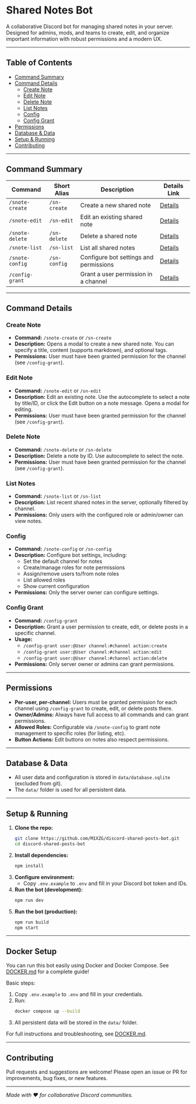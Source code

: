 # Shared Notes Bot

A collaborative Discord bot for managing shared notes in your server. Designed for admins, mods, and teams to create, edit, and organize important information with robust permissions and a modern UX.

---

## Table of Contents
- [Command Summary](#command-summary)
- [Command Details](#command-details)
  - [Create Note](#create-note)
  - [Edit Note](#edit-note)
  - [Delete Note](#delete-note)
  - [List Notes](#list-notes)
  - [Config](#config)
  - [Config Grant](#config-grant)
- [Permissions](#permissions)
- [Database & Data](#database--data)
- [Setup & Running](#setup--running)
- [Contributing](#contributing)

---

## Command Summary

| Command            | Short Alias | Description                                 | Details Link         |
|--------------------|-------------|---------------------------------------------|---------------------|
| `/snote-create`    | `/sn-create`| Create a new shared note                    | [Details](#create-note) |
| `/snote-edit`      | `/sn-edit`  | Edit an existing shared note                | [Details](#edit-note)   |
| `/snote-delete`    | `/sn-delete`| Delete a shared note                        | [Details](#delete-note) |
| `/snote-list`      | `/sn-list`  | List all shared notes                       | [Details](#list-notes)  |
| `/snote-config`    | `/sn-config`| Configure bot settings and permissions      | [Details](#config)      |
| `/config-grant`    |             | Grant a user permission in a channel        | [Details](#config-grant) |

---

## Command Details

### Create Note
- **Command:** `/snote-create` or `/sn-create`
- **Description:** Opens a modal to create a new shared note. You can specify a title, content (supports markdown), and optional tags.
- **Permissions:** User must have been granted permission for the channel (see `/config-grant`).

### Edit Note
- **Command:** `/snote-edit` or `/sn-edit`
- **Description:** Edit an existing note. Use the autocomplete to select a note by title/ID, or click the Edit button on a note message. Opens a modal for editing.
- **Permissions:** User must have been granted permission for the channel (see `/config-grant`).

### Delete Note
- **Command:** `/snote-delete` or `/sn-delete`
- **Description:** Delete a note by ID. Use autocomplete to select the note.
- **Permissions:** User must have been granted permission for the channel (see `/config-grant`).

### List Notes
- **Command:** `/snote-list` or `/sn-list`
- **Description:** List recent shared notes in the server, optionally filtered by channel.
- **Permissions:** Only users with the configured role or admin/owner can view notes.

### Config
- **Command:** `/snote-config` or `/sn-config`
- **Description:** Configure bot settings, including:
  - Set the default channel for notes
  - Create/manage roles for note permissions
  - Assign/remove users to/from note roles
  - List allowed roles
  - Show current configuration
- **Permissions:** Only the server owner can configure settings.

### Config Grant
- **Command:** `/config-grant`
- **Description:** Grant a user permission to create, edit, or delete posts in a specific channel.
- **Usage:**
  - `/config-grant user:@User channel:#channel action:create`
  - `/config-grant user:@User channel:#channel action:edit`
  - `/config-grant user:@User channel:#channel action:delete`
- **Permissions:** Only server owner or admins can grant permissions.

---

## Permissions
- **Per-user, per-channel:** Users must be granted permission for each channel using `/config-grant` to create, edit, or delete posts there.
- **Owner/Admins:** Always have full access to all commands and can grant permissions.
- **Allowed Roles:** Configurable via `/snote-config` to grant note management to specific roles (for listing, etc).
- **Button Actions:** Edit buttons on notes also respect permissions.

---

## Database & Data
- All user data and configuration is stored in `data/database.sqlite` (excluded from git).
- The `data/` folder is used for all persistent data.

---


## Setup & Running
1. **Clone the repo:**
   ```sh
   git clone https://github.com/M1XZG/discord-shared-posts-bot.git
   cd discord-shared-posts-bot
   ```
2. **Install dependencies:**
   ```sh
   npm install
   ```
3. **Configure environment:**
   - Copy `.env.example` to `.env` and fill in your Discord bot token and IDs.
4. **Run the bot (development):**
   ```sh
   npm run dev
   ```
5. **Run the bot (production):**
   ```sh
   npm run build
   npm start
   ```

---

## Docker Setup

You can run this bot easily using Docker and Docker Compose. See [DOCKER.md](./DOCKER.md) for a complete guide!

Basic steps:
1. Copy `.env.example` to `.env` and fill in your credentials.
2. Run:
   ```sh
   docker compose up --build
   ```
3. All persistent data will be stored in the `data/` folder.

For full instructions and troubleshooting, see [DOCKER.md](./DOCKER.md).

---

## Contributing
Pull requests and suggestions are welcome! Please open an issue or PR for improvements, bug fixes, or new features.

---

*Made with ❤️ for collaborative Discord communities.*